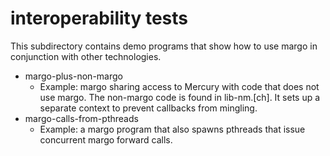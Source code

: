 # interoperability tests

This subdirectory contains demo programs that show how to use margo in
conjunction with other technologies.

* margo-plus-non-margo
  * Example: margo sharing access to Mercury with code that does not use
    margo.  The non-margo code is found in lib-nm.[ch].  It sets up a
    separate context to prevent callbacks from mingling.
* margo-calls-from-pthreads
  * Example: a margo program that also spawns pthreads that issue concurrent
    margo forward calls.
